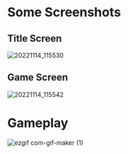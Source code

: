 # Some Screenshots
## Title Screen
![20221114_115530](https://user-images.githubusercontent.com/89613113/201818962-8c6490fb-efeb-4332-b447-9330a3909a96.jpg)
## Game Screen
![20221114_115542](https://user-images.githubusercontent.com/89613113/201818957-5bd64416-4de4-4720-ab75-88ed038b7485.jpg)
# Gameplay
![ezgif com-gif-maker (1)](https://user-images.githubusercontent.com/89613113/201818950-e60e709b-240e-4f99-89a0-dabb9092fa7b.gif)
